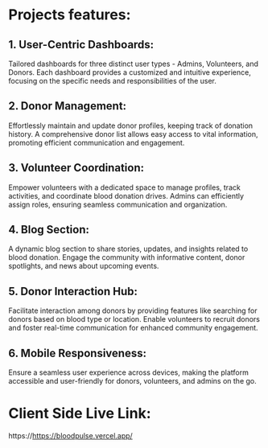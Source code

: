 # Projects features:
## 1. User-Centric Dashboards: 
Tailored dashboards for three distinct user types - Admins, Volunteers, and Donors. Each dashboard provides a customized and intuitive experience, focusing on the specific needs and responsibilities of the user.
## 2. Donor Management: 
Effortlessly maintain and update donor profiles, keeping track of donation history. A comprehensive donor list allows easy access to vital information, promoting efficient communication and engagement.
## 3. Volunteer Coordination: 
Empower volunteers with a dedicated space to manage profiles, track activities, and coordinate blood donation drives. Admins can efficiently assign roles, ensuring seamless communication and organization.
## 4. Blog Section: 
A dynamic blog section to share stories, updates, and insights related to blood donation. Engage the community with informative content, donor spotlights, and news about upcoming events.
## 5. Donor Interaction Hub: 
Facilitate interaction among donors by providing features like searching for donors based on blood type or location. Enable volunteers to recruit donors and foster real-time communication for enhanced community engagement.
## 6. Mobile Responsiveness: 
Ensure a seamless user experience across devices, making the platform accessible and user-friendly for donors, volunteers, and admins on the go.


# Client Side Live Link:
https://https://bloodpulse.vercel.app/

